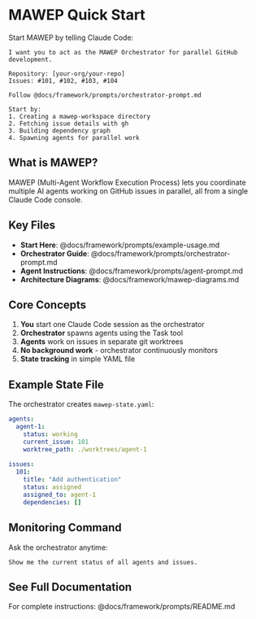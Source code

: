 # MAWEP Quick Start

Start MAWEP by telling Claude Code:

```
I want you to act as the MAWEP Orchestrator for parallel GitHub development.

Repository: [your-org/your-repo]
Issues: #101, #102, #103, #104

Follow @docs/framework/prompts/orchestrator-prompt.md

Start by:
1. Creating a mawep-workspace directory
2. Fetching issue details with gh
3. Building dependency graph
4. Spawning agents for parallel work
```

## What is MAWEP?

MAWEP (Multi-Agent Workflow Execution Process) lets you coordinate multiple AI agents working on GitHub issues in parallel, all from a single Claude Code console.

## Key Files

- **Start Here**: @docs/framework/prompts/example-usage.md
- **Orchestrator Guide**: @docs/framework/prompts/orchestrator-prompt.md
- **Agent Instructions**: @docs/framework/prompts/agent-prompt.md
- **Architecture Diagrams**: @docs/framework/mawep-diagrams.md

## Core Concepts

1. **You** start one Claude Code session as the orchestrator
2. **Orchestrator** spawns agents using the Task tool
3. **Agents** work on issues in separate git worktrees
4. **No background work** - orchestrator continuously monitors
5. **State tracking** in simple YAML file

## Example State File

The orchestrator creates `mawep-state.yaml`:

```yaml
agents:
  agent-1:
    status: working
    current_issue: 101
    worktree_path: ./worktrees/agent-1
    
issues:
  101:
    title: "Add authentication"
    status: assigned
    assigned_to: agent-1
    dependencies: []
```

## Monitoring Command

Ask the orchestrator anytime:
```
Show me the current status of all agents and issues.
```

## See Full Documentation

For complete instructions: @docs/framework/prompts/README.md